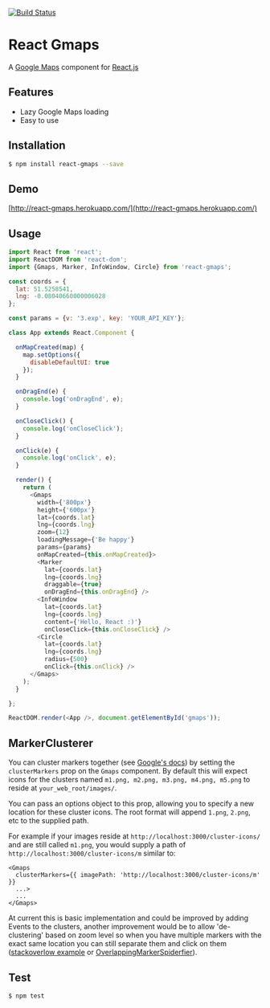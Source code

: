 [![Build Status](https://travis-ci.org/MicheleBertoli/react-gmaps.svg?branch=master)](https://travis-ci.org/MicheleBertoli/react-gmaps)

React Gmaps
===========

A [Google Maps](https://developers.google.com/maps/documentation/javascript/) component for [React.js](http://facebook.github.io/react/)

Features
--------

- Lazy Google Maps loading
- Easy to use

Installation
------------

```sh
$ npm install react-gmaps --save
```

Demo
------------

[http://react-gmaps.herokuapp.com/](http://react-gmaps.herokuapp.com/)

Usage
-----

```javascript
import React from 'react';
import ReactDOM from 'react-dom';
import {Gmaps, Marker, InfoWindow, Circle} from 'react-gmaps';

const coords = {
  lat: 51.5258541,
  lng: -0.08040660000006028
};

const params = {v: '3.exp', key: 'YOUR_API_KEY'};

class App extends React.Component {

  onMapCreated(map) {
    map.setOptions({
      disableDefaultUI: true
    });
  }

  onDragEnd(e) {
    console.log('onDragEnd', e);
  }

  onCloseClick() {
    console.log('onCloseClick');
  }

  onClick(e) {
    console.log('onClick', e);
  }

  render() {
    return (
      <Gmaps
        width={'800px'}
        height={'600px'}
        lat={coords.lat}
        lng={coords.lng}
        zoom={12}
        loadingMessage={'Be happy'}
        params={params}
        onMapCreated={this.onMapCreated}>
        <Marker
          lat={coords.lat}
          lng={coords.lng}
          draggable={true}
          onDragEnd={this.onDragEnd} />
        <InfoWindow
          lat={coords.lat}
          lng={coords.lng}
          content={'Hello, React :)'}
          onCloseClick={this.onCloseClick} />
        <Circle
          lat={coords.lat}
          lng={coords.lng}
          radius={500}
          onClick={this.onClick} />
      </Gmaps>
    );
  }

};

ReactDOM.render(<App />, document.getElementById('gmaps'));
```

MarkerClusterer
----

You can cluster markers together (see [Google's docs](https://developers.google.com/maps/documentation/javascript/marker-clustering)) by setting the `clusterMarkers` prop on the `Gmaps` component. By default this will expect icons for the clusters named `m1.png, m2.png, m3.png, m4.png, m5.png` to reside at `your_web_root/images/`.

You can pass an options object to this prop, allowing you to specify a new location for these cluster icons. The root format will append `1.png`, `2.png`, etc to the supplied path.

For example if your images reside at `http://localhost:3000/cluster-icons/` and are still called `m1.png`, you would supply a path of `http://localhost:3000/cluster-icons/m` similar to:

```
<Gmaps
  clusterMarkers={{ imagePath: 'http://localhost:3000/cluster-icons/m' }}
  ...>
  ...
</Gmaps>
```

At current this is basic implementation and could be improved by adding Events to the clusters, another improvement would be to allow 'de-clustering' based on zoom level so when you have multiple markers with the exact same location you can still separate them and click on them ([stackoverlow example](https://stackoverflow.com/questions/15276908/google-markerclusterer-decluster-markers-below-a-certain-zoom-level?rq=1) or [OverlappingMarkerSpiderfier](https://github.com/jawj/OverlappingMarkerSpiderfier)).

Test
----

```sh
$ npm test
```
